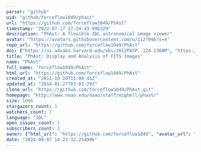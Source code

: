 ```yaml
---
parser: "github"
uid: "github/forceflow1049/phast"
url: "https://github.com/forceflow1049/PhAst"
timestamp: "2022-07-17 17:24:43.996329"
description: "PhAst: A flexible IDL astronomical image viewer"
avatar: "https://avatars.githubusercontent.com/u/1127046?v=4"
repo_url: "https://github.com/forceflow1049/PhAst"
doi: ["https://ui.adsabs.harvard.edu/abs/2012PASP..124.1360M", "https://ui.adsabs.harvard.edu/abs/2011ascl.soft12006R/abstract"]
title: "PhAst: Display and Analysis of FITS Images"
name: "PhAst"
full_name: "forceflow1049/PhAst"
html_url: "https://github.com/forceflow1049/PhAst"
created_at: "2011-10-20T15:08:45Z"
updated_at: "2014-01-27T03:03:29Z"
clone_url: "https://github.com/forceflow1049/PhAst.git"
homepage: "http://www.noao.edu/noao/staff/mighell/phast/"
size: 1096
stargazers_count: 1
watchers_count: 1
language: "IDL"
open_issues_count: 1
subscribers_count: 2
owner: {"html_url": "https://github.com/forceflow1049", "avatar_url": "https://avatars.githubusercontent.com/u/1127046?v=4", "login": "forceflow1049", "type": "User"}
date: "2024-09-07 14:23:32.254996"
---
```

